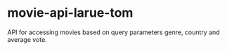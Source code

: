 # movie-api-larue-tom

API for accessing movies based on query parameters genre, country and average vote.
